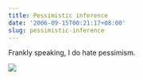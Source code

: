 ```yaml
---
title: Pessimistic inference
date: '2006-09-15T00:21:17+08:00'
slug: pessimistic-inference
---
```


Frankly speaking, I do hate pessimism.

![](https://user-images.githubusercontent.com/163582/50254655-80b73e00-03b4-11e9-8679-114b628b3983.png)
